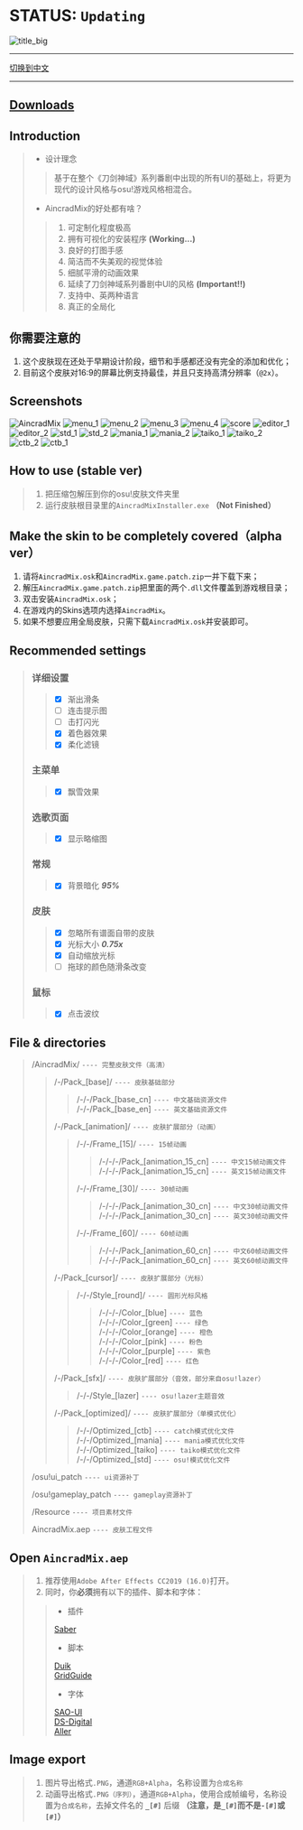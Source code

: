 # STATUS: `Updating`

![title_big]

----

[切换到中文]

----

## [Downloads]

## Introduction

>- 设计理念  
>
>>基于在整个《刀剑神域》系列番剧中出现的所有UI的基础上，将更为现代的设计风格与osu!游戏风格相混合。  
>
>- AincradMix的好处都有啥？  
>
>>1. 可定制化程度极高
>>2. 拥有可视化的安装程序 **(Working...)**
>>3. 良好的打图手感
>>4. 简洁而不失美观的视觉体验
>>5. 细腻平滑的动画效果
>>6. 延续了刀剑神域系列番剧中UI的风格 **(Important!!)**
>>7. 支持中、英两种语言
>>8. 真正的全局化

## 你需要注意的

 1. 这个皮肤现在还处于早期设计阶段，细节和手感都还没有完全的添加和优化；
 2. 目前这个皮肤对16:9的屏幕比例支持最佳，并且只支持高清分辨率（`@2x`）。

## Screenshots

![AincradMix]
![menu_1]
![menu_2]
![menu_3]
![menu_4]
![score]
![editor_1]
![editor_2]
![std_1]
![std_2]
![mania_1]
![mania_2]
![taiko_1]
![taiko_2]
![ctb_2]
![ctb_1]

## How to use (stable ver)

>1. 把压缩包解压到你的osu!皮肤文件夹里  
>2. 运行皮肤根目录里的`AincradMixInstaller.exe` **（Not Finished）**

## Make the skin to be completely covered（alpha ver）

 1. 请将`AincradMix.osk`和`AincradMix.game.patch.zip`一并下载下来；
 2. 解压`AincradMix.game.patch.zip`把里面的两个`.dll`文件覆盖到游戏根目录；
 3. 双击安装`AincradMix.osk`；
 4. 在游戏内的Skins选项内选择`AincradMix`。
 5. 如果不想要应用全局皮肤，只需下载`AincradMix.osk`并安装即可。

## Recommended settings

>### 详细设置
>
>>- [x] 渐出滑条
>>- [ ] 连击提示图
>>- [ ] 击打闪光
>>- [x] 着色器效果
>>- [x] 柔化滤镜
>
>### 主菜单
>
>>- [x] 飘雪效果
>
>### 选歌页面
>
>>- [x] 显示略缩图
>
>### 常规
>
>>- [x] 背景暗化 ***95%***
>
>### 皮肤
>
>>- [x] 忽略所有谱面自带的皮肤
>>- [x] 光标大小 ***0.75x***
>>- [x] 自动缩放光标
>>- [ ] 拖球的颜色随滑条改变
>
>### 鼠标
>
>>- [x] 点击波纹

## File & directories

>/AincradMix/ `---- 完整皮肤文件（高清）`
>>/-/Pack_[base]/ `---- 皮肤基础部分`  
>>>/-/-/Pack_[base_cn] `---- 中文基础资源文件`  
>>>/-/-/Pack_[base_en] `---- 英文基础资源文件`  
>>
>>/-/Pack_[animation]/ `---- 皮肤扩展部分（动画）`  
>>>/-/-/Frame_[15]/  `---- 15帧动画`  
>>>>/-/-/-/Pack_[animation_15_cn] `---- 中文15帧动画文件`  
>>>>/-/-/-/Pack_[animation_15_cn] `---- 英文15帧动画文件`  
>>>
>>>/-/-/Frame_[30]/  `---- 30帧动画`  
>>>>/-/-/-/Pack_[animation_30_cn] `---- 中文30帧动画文件`  
>>>>/-/-/-/Pack_[animation_30_cn] `---- 英文30帧动画文件`  
>>>
>>>/-/-/Frame_[60]/  `---- 60帧动画`  
>>>>/-/-/-/Pack_[animation_60_cn] `---- 中文60帧动画文件`  
>>>>/-/-/-/Pack_[animation_60_cn] `---- 英文60帧动画文件`  
>>
>>/-/Pack_[cursor]/ `---- 皮肤扩展部分（光标）`  
>>>/-/-/Style_[round]/ `---- 圆形光标风格`  
>>>>/-/-/-/Color_[blue] `---- 蓝色`  
>>>>/-/-/-/Color_[green] `---- 绿色`  
>>>>/-/-/-/Color_[orange] `---- 橙色`  
>>>>/-/-/-/Color_[pink] `---- 粉色`  
>>>>/-/-/-/Color_[purple] `---- 紫色`  
>>>>/-/-/-/Color_[red] `---- 红色`  
>>
>>/-/Pack_[sfx]/ `---- 皮肤扩展部分（音效，部分来自osu!lazer）`  
>>>/-/-/Style_[lazer] `---- osu!lazer主题音效`  
>>
>>/-/Pack_[optimized]/ `---- 皮肤扩展部分（单模式优化）`  
>>>/-/-/Optimized_[ctb] `---- catch模式优化文件`  
>>>/-/-/Optimized_[mania] `---- mania模式优化文件`  
>>>/-/-/Optimized_[taiko] `---- taiko模式优化文件`  
>>>/-/-/Optimized_[std] `---- osu!模式优化文件`  
>
>/osu!ui_patch `---- ui资源补丁`  
>
>/osu!gameplay_patch `---- gameplay资源补丁`  
>
>/Resource `---- 项目素材文件`  
>
>AincradMix.aep `---- 皮肤工程文件`

## Open `AincradMix.aep`

> 1. 推荐使用`Adobe After Effects CC2019 (16.0)`打开。
> 2. 同时，你**必须**拥有以下的插件、脚本和字体：
>
>>- 插件
>>
>>[Saber]  
>>
>>- 脚本
>>
>>[Duik]  
>>[GridGuide]  
>>
>>- 字体
>>
>>[SAO-UI]  
>>[DS-Digital]  
>>[Aller]  

## Image export

> 1. 图片导出格式`.PNG`，通道`RGB+Alpha`，名称设置为`合成名称`  
> 2. 动画导出格式`.PNG（序列）`，通道`RGB+Alpha`，使用合成帧编号，名称设置为`合成名称`，去掉文件名的 **`_[#]`** 后缀 **（注意，是`_[#]`而不是`-[#]`或`[#]`）**  

<!-- links -->
[AincradMix]:https://raw.githubusercontent.com/Sendevia/sendevia.github.io/master/assets/AincradMix.png
[menu_1]:https://raw.githubusercontent.com/Sendevia/sendevia.github.io/master/assets/screenshots/menu_1.jpg
[menu_2]:https://raw.githubusercontent.com/Sendevia/sendevia.github.io/master/assets/screenshots/menu_2.jpg
[menu_3]:https://raw.githubusercontent.com/Sendevia/sendevia.github.io/master/assets/screenshots/menu_3.jpg
[menu_4]:https://raw.githubusercontent.com/Sendevia/sendevia.github.io/master/assets/screenshots/menu_4.jpg
[score]:https://raw.githubusercontent.com/Sendevia/sendevia.github.io/master/assets/screenshots/score.jpg
[editor_1]:https://raw.githubusercontent.com/Sendevia/sendevia.github.io/master/assets/screenshots/editor_1.jpg
[editor_2]:https://raw.githubusercontent.com/Sendevia/sendevia.github.io/master/assets/screenshots/editor_2.jpg
[std_1]:https://raw.githubusercontent.com/Sendevia/sendevia.github.io/master/assets/screenshots/std_1.jpg
[std_2]:https://raw.githubusercontent.com/Sendevia/sendevia.github.io/master/assets/screenshots/std_2.jpg
[mania_1]:https://raw.githubusercontent.com/Sendevia/sendevia.github.io/master/assets/screenshots/mania_1.jpg
[mania_2]:https://raw.githubusercontent.com/Sendevia/sendevia.github.io/master/assets/screenshots/mania_2.jpg
[taiko_1]:https://raw.githubusercontent.com/Sendevia/sendevia.github.io/master/assets/screenshots/taiko_1.jpg
[taiko_2]:https://raw.githubusercontent.com/Sendevia/sendevia.github.io/master/assets/screenshots/taiko_2.jpg
[ctb_1]:https://raw.githubusercontent.com/Sendevia/sendevia.github.io/master/assets/screenshots/ctb_1.jpg
[ctb_2]:https://raw.githubusercontent.com/Sendevia/sendevia.github.io/master/assets/screenshots/ctb_2.jpg
[title_big]:https://raw.githubusercontent.com/Sendevia/sendevia.github.io/master/assets/title_big.png
[切换到中文]:https://github.com/Sendevia/AincradMix/blob/master/README.md
[Downloads]:https://github.com/Sendevia/AincradMix/releases
[Saber]:https://www.videocopilot.net/blog/2016/03/new-plug-in-saber-now-available-100-free/
[Duik]:https://rainboxprod.coop/en/tools/duik/duik-download/
[GridGuide]:https://aescripts.com/gridguide-for-after-effects/
[SAO-UI]:https://fontmeme.com/fonts/sao-ui-font/
[DS-Digital]:https://fontmeme.com/fonts/ds-digital-font/
[Aller]:https://fontmeme.com/fonts/aller-font/
